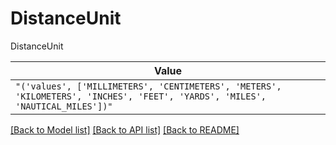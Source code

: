 # DistanceUnit

DistanceUnit

| **Value** |
| --------- |
| `"('values', ['MILLIMETERS', 'CENTIMETERS', 'METERS', 'KILOMETERS', 'INCHES', 'FEET', 'YARDS', 'MILES', 'NAUTICAL_MILES'])"` |


[[Back to Model list]](../../README.md#documentation-for-models) [[Back to API list]](../../README.md#documentation-for-api-endpoints) [[Back to README]](../../README.md)
